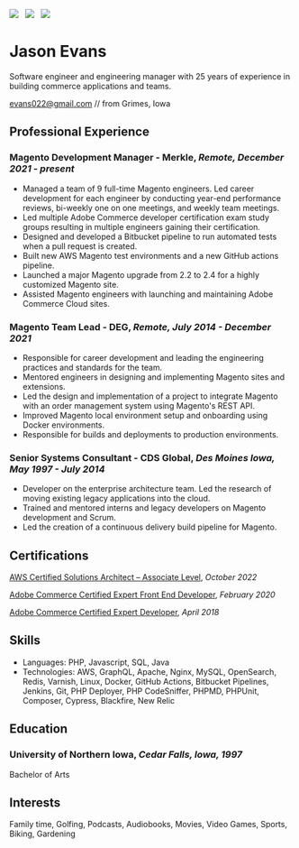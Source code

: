 [![](https://img.shields.io/badge/PDF-Download-1abc9c?style=for-the-badge)](https://github.com/jasonevans1/resume/releases/latest/download/jason_evans_resume.pdf) &nbsp; [![](https://img.shields.io/badge/jasonevans-0077B5?style=for-the-badge&logo=linkedin&logoColor=white)](https://www.linkedin.com/in/jason-evans1/) &nbsp; [![](https://img.shields.io/badge/jasonevans1-1DA1F2?style=for-the-badge&logo=twitter&logoColor=white)](https://twitter.com/jasonevans1)


# Jason Evans

Software engineer and engineering manager with 25 years of experience in building commerce applications and teams.

[evans022@gmail.com](mailto:evans022@gmail.com) // from Grimes, Iowa

## Professional Experience

### Magento Development Manager - Merkle, _Remote, December 2021 - present_

- Managed a team of 9 full-time Magento engineers. Led career development for each engineer by conducting year-end performance reviews, bi-weekly one on one meetings, and weekly team meetings.
- Led multiple Adobe Commerce developer certification exam study groups resulting in multiple engineers gaining their certification.
- Designed and developed a Bitbucket pipeline to run automated tests when a pull request is created.
- Built new AWS Magento test environments and a new GitHub actions pipeline.
- Launched a major Magento upgrade from 2.2 to 2.4 for a highly customized Magento site. 
- Assisted Magento engineers with launching and maintaining Adobe Commerce Cloud sites.

### Magento Team Lead - DEG, _Remote, July 2014 - December 2021_

- Responsible for career development and leading the engineering practices and standards for the team.
- Mentored engineers in designing and implementing Magento sites and extensions.
- Led the design and implementation of a project to integrate Magento with an order management system using Magento's REST API. 
- Improved Magento local environment setup and onboarding using Docker environments.
- Responsible for builds and deployments to production environments.


### Senior Systems Consultant - CDS Global, _Des Moines Iowa, May 1997 - July 2014_

- Developer on the enterprise architecture team. Led the research of moving existing legacy applications into the cloud.
- Trained and mentored interns and legacy developers on Magento development and Scrum.
- Led the creation of a continuous delivery build pipeline for Magento. 

## Certifications

[AWS Certified Solutions Architect – Associate Level](https://www.credly.com/badges/1edd0b05-5530-4089-919b-7d878c85fdca), _October 2022_

[Adobe Commerce Certified Expert Front End Developer](https://www.credly.com/badges/c12697d1-3dd4-4642-8519-3bd34edf6c83/public_url), _February 2020_

[Adobe Commerce Certified Expert Developer](https://www.credly.com/badges/be17864e-cc41-4951-a5c6-5051d9cf2735), _April 2018_ 

## Skills

- Languages: PHP, Javascript, SQL, Java
- Technologies: AWS, GraphQL, Apache, Nginx, MySQL, OpenSearch, Redis, Varnish, Linux, Docker, GitHub Actions, Bitbucket Pipelines, Jenkins, Git, PHP Deployer, PHP CodeSniffer, PHPMD, PHPUnit, Composer, Cypress, Blackfire, New Relic

## Education 

### University of Northern Iowa, _Cedar Falls, Iowa, 1997_

Bachelor of Arts

## Interests

Family time, Golfing, Podcasts, Audiobooks, Movies, Video Games, Sports, Biking, Gardening


